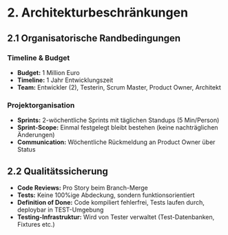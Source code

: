 # 2. Architekturbeschränkungen

## 2.1 Organisatorische Randbedingungen

### Timeline & Budget
- **Budget:** 1 Million Euro
- **Timeline:** 1 Jahr Entwicklungszeit
- **Team:** Entwickler (2), Testerin, Scrum Master, Product Owner, Architekt

### Projektorganisation
- **Sprints:** 2-wöchentliche Sprints mit täglichen Standups (5 Min/Person)
- **Sprint-Scope:** Einmal festgelegt bleibt bestehen (keine nachträglichen Änderungen)
- **Communication:** Wöchentliche Rückmeldung an Product Owner über Status

## 2.2 Qualitätssicherung

- **Code Reviews:** Pro Story beim Branch-Merge
- **Tests:** Keine 100%ige Abdeckung, sondern funktionsorientiert
- **Definition of Done:** Code kompiliert fehlerfrei, Tests laufen durch, deploybar in TEST-Umgebung
- **Testing-Infrastruktur:** Wird von Tester verwaltet (Test-Datenbanken, Fixtures etc.)